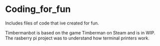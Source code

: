 # Coding_for_fun

Includes files of code that ive created for fun.

Timbermanbot is based on the game Timberman on Steam and is in WIP.
The rasberry pi project was to understand how terminal printers work.
